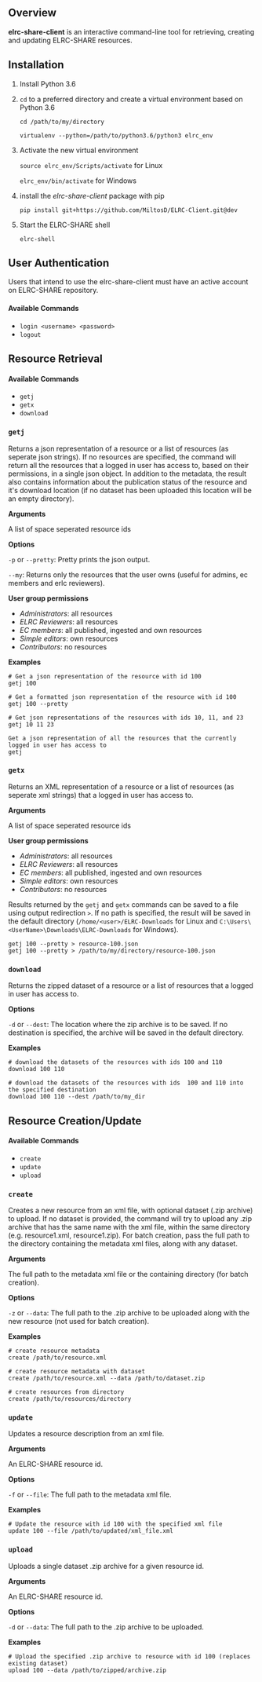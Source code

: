 Overview
--------

**elrc-share-client** is an interactive command-line tool for retrieving, creating and updating ELRC-SHARE resources.


## Installation
1. Install Python 3.6
2. `cd` to a preferred directory and create a virtual environment based on Python 3.6

    `cd /path/to/my/directory`
    
    `virtualenv --python=/path/to/python3.6/python3 elrc_env`
    
3. Activate the new virtual environment
    
    `source elrc_env/Scripts/activate` for Linux
    
    `elrc_env/bin/activate` for Windows
    
4. install the *elrc-share-client* package with pip

    `pip install git+https://github.com/MiltosD/ELRC-Client.git@dev`
    
5. Start the ELRC-SHARE shell

    `elrc-shell`
## User Authentication
Users that intend to use the elrc-share-client must have an active account on ELRC-SHARE repository.
#### Available Commands
- `login <username> <password>`
- `logout`
## Resource Retrieval
#### Available Commands
- `getj`
- `getx`
- `download`

### `getj`
Returns a json representation of a resource or a list of resources
(as seperate json strings). If no resources are
specified, the command will return all the resources that a logged in
user has access to, based on their
permissions, in a single json object. In addition to the metadata, the
result also contains information about
the publication status of the resource and it's download location (if
no dataset has been uploaded this location
will be an empty directory).

**Arguments**

A list of space seperated resource ids

**Options**

 `-p` or `--pretty`: Pretty prints the json output.

 `--my`: Returns only the resources that the user owns (useful
 for admins, ec members and erlc reviewers).

**User group permissions**

- *Administrators*: all resources
- *ELRC Reviewers*: all resources
- *EC members*: all published, ingested and own resources
- *Simple editors*: own resources
- *Contributors*: no resources

**Examples**

    # Get a json representation of the resource with id 100
    getj 100
    
    # Get a formatted json representation of the resource with id 100
    getj 100 --pretty
    
    # Get json representations of the resources with ids 10, 11, and 23
    getj 10 11 23
    
    Get a json representation of all the resources that the currently logged in user has access to
    getj

### `getx`
Returns an XML representation of a resource or a list of resources
(as seperate xml strings) that a logged in user has access to.

**Arguments**

A list of space seperated resource ids

**User group permissions**

- *Administrators*: all resources
- *ELRC Reviewers*: all resources
- *EC members*: all published, ingested and own resources
- *Simple editors*: own resources
- *Contributors*: no resources

Results returned by the `getj` and `getx` commands can be saved to a file using output redirection `>`. 
If no path is specified, the result will be saved in the default directory (`/home/<user>/ELRC-Downloads` 
for Linux and `C:\Users\<UserName>\Downloads\ELRC-Downloads` for Windows).

    getj 100 --pretty > resource-100.json
    getj 100 --pretty > /path/to/my/directory/resource-100.json
    
### `download`
Returns the zipped dataset of a resource or a list of resources that a logged in user has access to.

**Options**

`-d` or `--dest`: The location where the zip archive is to be saved. If
no destination is specified, the archive will be saved in the default
directory.

**Examples**
    
    # download the datasets of the resources with ids 100 and 110
    download 100 110
    
    # download the datasets of the resources with ids  100 and 110 into the specified destination
    download 100 110 --dest /path/to/my_dir

## Resource Creation/Update
#### Available Commands
- `create`
- `update`
- `upload`

### `create`
Creates a new resource from an xml file, with optional dataset
(.zip archive) to upload. If no dataset is provided, the command will
try to upload any .zip archive that has the same name with the xml file,
within the same directory (e.g. resource1.xml, resource1.zip). For batch
creation, pass the full path to the directory containing the metadata xml files, along with any dataset.

**Arguments**

The full path to the metadata xml file or the containing directory (for
batch creation).

**Options**

`-z` or `--data`: The full path to the .zip archive to be uploaded along
with the new resource (not used for batch creation).

**Examples**

    # create resource metadata
    create /path/to/resource.xml
    
    # create resource metadata with dataset
    create /path/to/resource.xml --data /path/to/dataset.zip
    
    # create resources from directory
    create /path/to/resources/directory

### `update`
Updates a resource description from an xml file.

**Arguments**

An ELRC-SHARE resource id.

**Options**

`-f` or `--file`: The full path to the metadata xml file.

**Examples**
    
    # Update the resource with id 100 with the specified xml file
    update 100 --file /path/to/updated/xml_file.xml

### `upload`
Uploads a single dataset .zip archive for a given resource id.

**Arguments**

An ELRC-SHARE resource id.

**Options**

`-d` or `--data`: The full path to the .zip archive to be uploaded.

**Examples**
    
    # Upload the specified .zip archive to resource with id 100 (replaces existing dataset)
    upload 100 --data /path/to/zipped/archive.zip
